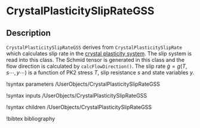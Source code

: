 # CrystalPlasticitySlipRateGSS

## Description

`CrystalPlasticitySlipRateGSS` derives from `CrystalPlasticitySlipRate` which calculates slip rate in the [crystal plasticity system](FiniteStrainUObasedCP.md). The slip system is read into this class. The Schmid tensor is generated in this class and the flow direction is calculated by `calcFlowDirection()`. The slip rate $\dot{g} = g(T, s\cdots, y\cdots)$ is a function of PK2 stress $T$, slip resistance $s$ and state variables $y$.


!syntax parameters /UserObjects/CrystalPlasticitySlipRateGSS

!syntax inputs /UserObjects/CrystalPlasticitySlipRateGSS

!syntax children /UserObjects/CrystalPlasticitySlipRateGSS

!bibtex bibliography
